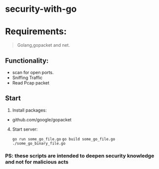 # security-with-go

# Requirements:
>Golang,gopacket and net.

## Functionality:
- scan for open ports.
- Sniffing Traffic
- Read Pcap packet


## Start

1. Install packages:
  - github.com/google/gopacket 


4. Start server:

    `go run some_go_file.go`
    `go build some_go_file.go`
    `./some_go_binary_file.go`
    
    
### PS: these scripts are intended to deepen security knowledge and not for malicious acts
